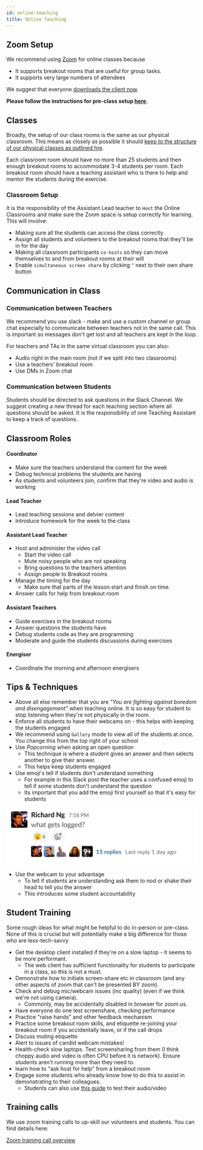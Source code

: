 ```yaml
---
id: online-teaching
title: Online Teaching
---
```


## Zoom Setup

We recommend using [Zoom](https://zoom.us) for online classes because

- It supports breakout rooms that are useful for group tasks.
- It supports very large numbers of attendees

We suggest that everyone [downloads the client now](https://zoom.us/download).

**Please follow the instructions for pre-class setup [here](/volunteers/online-teaching-config).**

## Classes

Broadly, the setup of our class rooms is the same as our physical classroom. This means as closely as possible it should [keep to the structure of our physical classes as outlined hre](https://docs.codeyourfuture.io/volunteers/running-a-class).

Each classroom room should have no more than 25 students and then enough breakout rooms to accommodate 3-4 students per room. Each breakout room should have a teaching assistant who is there to help and mentor the students during the exercise.

### Classroom Setup

It is the responsibility of the Assistant Lead teacher to `Host` the Online Classrooms and make sure the Zoom space is setup correctly for learning. This will involve:

- Making sure all the students can access the class correctly
- Assign all students and volunteers to the breakout rooms that they'll be in for the day
- Making all classroom participants `co-hosts` so they can move themselves to and from breakout rooms at their will
- Enable `simultaneous screen share` by clicking `^` next to their own share button

## Communication in Class

### Communication between Teachers

We recommend you use slack - make and use a custom channel or group chat especially to communicate between teachers not in the same call. This is important so messages don't get lost and all teachers are kept in the loop.

For teachers and TAs in the same virtual classroom you can also:

- Audio right in the main room (not if we split into two classrooms)
- Use a teachers' breakout room
- Use DMs in Zoom chat

### Communication between Students

Students should be directed to ask questions in the Slack Channel. We suggest creating a new thread for each teaching section where all questions should be asked. It is the responsibility of one Teaching Assistant to keep a track of questions.

## Classroom Roles

#### Coordinator

- Make sure the teachers understand the content for the week
- Debug technical problems the students are having
- As students and volunteers join, confirm that they're video and audio is working

#### Lead Teacher

- Lead teaching sessions and delvier content
- Introduce homework for the week to the class

#### Assistant Lead Teacher

- Host and administer the video call
  - Start the video call
  - Mute noisy people who are not speaking
  - Bring questions to the teachers attention
  - Assign people to Breakout rooms
- Manage the timing for the day
  - Make sure that parts of the lesson start and finish on time.
- Answer calls for help from breakout room

#### Assistant Teachers

- Guide exercises in the breakout rooms
- Answer questions the students have
- Debug students code as they are programming
- Moderate and guide the students discussions during exercises

#### Energiser

- Coordinate the morning and afternoon energisers

## Tips & Techniques

- Above all else remember that you are _"You are fighting against boredom and disengagement"_ when teaching online. It is so easy for student to stop listening when they're not physically in the room.
- Enforce all students to have their webcams on - this helps with keeping the students engaged
- We recommend using `Gallery` mode to view all of the students at once. You change this from the top right of your school
- Use _Popcorning_ when asking an open question
  - This technique is where a student gives an answer and then selects another to give their answer.
  - This helps keep students engaged
- Use emoji's tell if students don't understand something
  - For example in this Slack post the teacher uses a confused emoji to tell if some students don't understand the question
  - Its important that you add the emoji first yourself so that it's easy for students

![image-20200320142026383](../assets/online-teaching/image-20200320142026383.png)

- Use the webcam to your advantage
  - To tell if students are understanding ask them to nod or shake their head to tell you the answer
  - This introduces some student accountability

## Student Training

Some rough ideas for what might be helpful to do in-person or pre-class. None of this is crucial but will potentially make a big difference for those who are less-tech-savvy

- Get the desktop client installed if they're on a slow laptop - it seems to be more performant.
  - The web client has sufficient functionality for students to participate in a class, so this is not a must.
- Demonstrate how to initiate screen-share etc in classroom (and any other aspects of zoom that can't be presented BY zoom).
- Check and debug mic/webcam issues (inc quality) (even if we think we're not using camera).
  - Commonly, may be accidentally disabled in browser for zoom.us.
- Have everyone do one test screenshare, checking performance
- Practice "raise hands" and other feedback mechanism
- Practice some breakout room skills, and etiquette
  re-joining your breakout room if you accidentally leave, or if the call drops
- Discuss muting etiquette
- Alert to issues of candid webcam mistakes!
- Health-check slow laptops. Test screensharing from them (I think choppy audio and video is often CPU before it is network). Ensure students aren't running more than they need to.
- learn how to "ask host for help" from a breakout room
- Engage some students who already know how to do this to assist in demonstrating to their colleagues.
  - Students can also use [this guide](https://support.zoom.us/hc/en-us/articles/360031043292-Testing-Computer-or-Device-Audio) to test their audio/video

## Training calls

We use zoom training calls to up-skill our volunteers and students. You can find details here:

[Zoom training call overview](zoom-training-call-overview)
